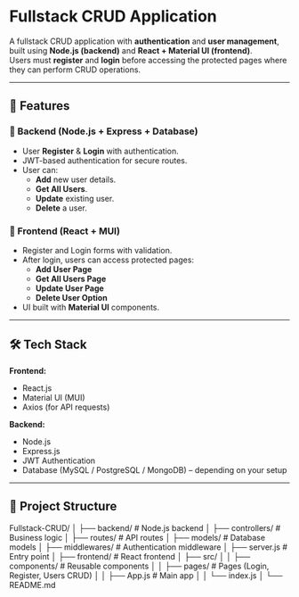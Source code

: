 # Fullstack CRUD Application

A fullstack CRUD application with **authentication** and **user management**, built using **Node.js (backend)** and **React + Material UI (frontend)**.  
Users must **register** and **login** before accessing the protected pages where they can perform CRUD operations.

---

## 🚀 Features

### 🔹 Backend (Node.js + Express + Database)
- User **Register** & **Login** with authentication.
- JWT-based authentication for secure routes.
- User can:
  - **Add** new user details.
  - **Get All Users**.
  - **Update** existing user.
  - **Delete** a user.

### 🔹 Frontend (React + MUI)
- Register and Login forms with validation.
- After login, users can access protected pages:
  - **Add User Page**
  - **Get All Users Page**
  - **Update User Page**
  - **Delete User Option**
- UI built with **Material UI** components.

---

## 🛠️ Tech Stack

**Frontend:**
- React.js  
- Material UI (MUI)  
- Axios (for API requests)  

**Backend:**
- Node.js  
- Express.js  
- JWT Authentication  
- Database (MySQL / PostgreSQL / MongoDB) – depending on your setup  

---

## 📂 Project Structure
Fullstack-CRUD/
│
├── backend/ # Node.js backend
│ ├── controllers/ # Business logic
│ ├── routes/ # API routes
│ ├── models/ # Database models
│ ├── middlewares/ # Authentication middleware
│ ├── server.js # Entry point
│
├── frontend/ # React frontend
│ ├── src/
│ │ ├── components/ # Reusable components
│ │ ├── pages/ # Pages (Login, Register, Users CRUD)
│ │ ├── App.js # Main app
│ │ └── index.js
│
└── README.md
